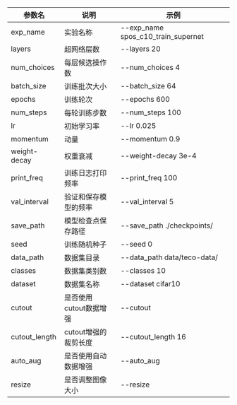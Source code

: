 参数名 | 说明 | 示例
-------|------|------
exp_name | 实验名称 | --exp_name spos_c10_train_supernet
layers | 超网络层数 | --layers 20
num_choices | 每层候选操作数 | --num_choices 4
batch_size | 训练批次大小 | --batch_size 64
epochs | 训练轮次 | --epochs 600
num_steps | 每轮训练步数 | --num_steps 100
lr | 初始学习率 | --lr 0.025
momentum | 动量 | --momentum 0.9
weight-decay | 权重衰减 | --weight-decay 3e-4
print_freq | 训练日志打印频率 | --print_freq 100
val_interval | 验证和保存模型的频率 | --val_interval 5
save_path | 模型检查点保存路径 | --save_path ./checkpoints/
seed | 训练随机种子 | --seed 0
data_path | 数据集目录 | --data_path data/teco-data/
classes | 数据集类别数 | --classes 10
dataset | 数据集名称 | --dataset cifar10
cutout | 是否使用cutout数据增强 | --cutout
cutout_length | cutout增强的裁剪长度 | --cutout_length 16
auto_aug | 是否使用自动数据增强 | --auto_aug
resize | 是否调整图像大小 | --resize